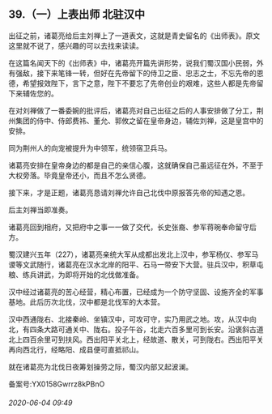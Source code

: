 ## 39.（一）上表出师 北驻汉中
出征之前，诸葛亮给后主刘禅上了一道表文，这就是青史留名的《出师表》。原文这里就不说了，感兴趣的可以去找来读读。



在这篇名闻天下的《出师表》中，诸葛亮开篇先讲形势，说我们蜀汉国小民弱，外有强敌，接下来笔锋一转，但好在先帝留下的侍卫之臣、忠志之士，不忘先帝的恩德，希望报效陛下，言下之意，陛下不要忘了先帝创业的艰难，这些人都是先帝留下来辅佐您的。



在对刘禅做了一番委婉的批评后，诸葛亮对自己出征之后的人事安排做了分工，荆州集团的侍中、侍郎费祎、董允、郭攸之留在皇帝身边，辅佐刘禅，这是皇宫中的安排。



同为荆州人的向宠被提升为中领军，统领宿卫兵马。



诸葛亮安排在皇帝身边的都是自己的亲信心腹，这就确保自己虽远征在外，不至于大权旁落。毕竟皇帝还小，而且不怎么贤德。



接下来，才是正题，诸葛亮恳请刘禅允许自己北伐中原报答先帝的知遇之恩。



后主刘禅当即准奏。



诸葛亮回到相府，又把府中之事一一做了交代，长史张裔、参军蒋琬奉命留守后方。



蜀汉建兴五年（227），诸葛亮亲统大军从成都出发北上汉中，参军杨仪、参军马谡等文武随行，诸葛亮在汉水北岸的阳平、石马一带安下大营。驻兵汉中，积草屯粮、练兵讲武，为即将开始的北伐做准备。



汉中经过诸葛亮的苦心经营，精心布置，已经成为一个防守坚固、设施齐全的军事基地。此后历次北伐，汉中都是北伐军的大本营。



汉中西通陇右、北接秦岭、坐镇汉中，可攻可守，实乃用武之地。攻，从汉中向北，有四条大路可通关中、陇右。投子午谷，北走六百多里可到长安。沿褒斜古道北上四百余里可到扶风。西出阳平关北上，经故道、散关，可到陇右。西出阳平关再向西北行，经略阳、成县便可直抵祁山。



就在诸葛亮为北伐日夜筹划操劳之际，蜀汉内部又起波澜。



备案号:YX0158Gwrrz8kPBnO


###### 2020-06-04 09:49
